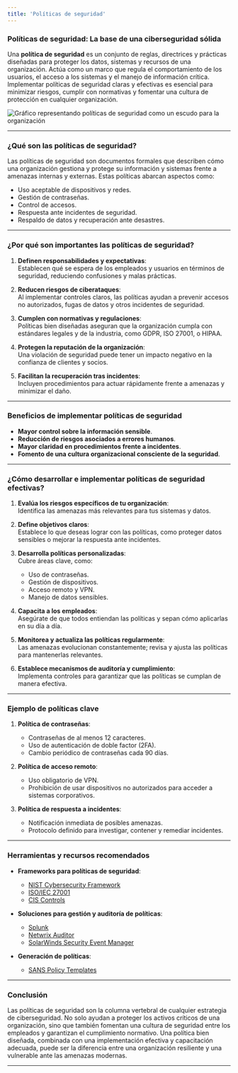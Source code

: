 ```yaml
---
title: 'Políticas de seguridad'
---
```


### Políticas de seguridad: La base de una ciberseguridad sólida  
Una **política de seguridad** es un conjunto de reglas, directrices y prácticas diseñadas para proteger los datos, sistemas y recursos de una organización. Actúa como un marco que regula el comportamiento de los usuarios, el acceso a los sistemas y el manejo de información crítica. Implementar políticas de seguridad claras y efectivas es esencial para minimizar riesgos, cumplir con normativas y fomentar una cultura de protección en cualquier organización.  

![Gráfico representando políticas de seguridad como un escudo para la organización](https://via.placeholder.com/800x400)

---

### ¿Qué son las políticas de seguridad?  

Las políticas de seguridad son documentos formales que describen cómo una organización gestiona y protege su información y sistemas frente a amenazas internas y externas. Estas políticas abarcan aspectos como:  

- Uso aceptable de dispositivos y redes.  
- Gestión de contraseñas.  
- Control de accesos.  
- Respuesta ante incidentes de seguridad.  
- Respaldo de datos y recuperación ante desastres.  

---

### ¿Por qué son importantes las políticas de seguridad?  

1. **Definen responsabilidades y expectativas**:  
   Establecen qué se espera de los empleados y usuarios en términos de seguridad, reduciendo confusiones y malas prácticas.  

2. **Reducen riesgos de ciberataques**:  
   Al implementar controles claros, las políticas ayudan a prevenir accesos no autorizados, fugas de datos y otros incidentes de seguridad.  

3. **Cumplen con normativas y regulaciones**:  
   Políticas bien diseñadas aseguran que la organización cumpla con estándares legales y de la industria, como GDPR, ISO 27001, o HIPAA.  

4. **Protegen la reputación de la organización**:  
   Una violación de seguridad puede tener un impacto negativo en la confianza de clientes y socios.  

5. **Facilitan la recuperación tras incidentes**:  
   Incluyen procedimientos para actuar rápidamente frente a amenazas y minimizar el daño.  

---

### Beneficios de implementar políticas de seguridad  

- **Mayor control sobre la información sensible**.  
- **Reducción de riesgos asociados a errores humanos**.  
- **Mayor claridad en procedimientos frente a incidentes**.  
- **Fomento de una cultura organizacional consciente de la seguridad**.  

---

### ¿Cómo desarrollar e implementar políticas de seguridad efectivas?  

1. **Evalúa los riesgos específicos de tu organización**:  
   Identifica las amenazas más relevantes para tus sistemas y datos.  

2. **Define objetivos claros**:  
   Establece lo que deseas lograr con las políticas, como proteger datos sensibles o mejorar la respuesta ante incidentes.  

3. **Desarrolla políticas personalizadas**:  
   Cubre áreas clave, como:  
   - Uso de contraseñas.  
   - Gestión de dispositivos.  
   - Acceso remoto y VPN.  
   - Manejo de datos sensibles.  

4. **Capacita a los empleados**:  
   Asegúrate de que todos entiendan las políticas y sepan cómo aplicarlas en su día a día.  

5. **Monitorea y actualiza las políticas regularmente**:  
   Las amenazas evolucionan constantemente; revisa y ajusta las políticas para mantenerlas relevantes.  

6. **Establece mecanismos de auditoría y cumplimiento**:  
   Implementa controles para garantizar que las políticas se cumplan de manera efectiva.  

---

### Ejemplo de políticas clave  

1. **Política de contraseñas**:  
   - Contraseñas de al menos 12 caracteres.  
   - Uso de autenticación de doble factor (2FA).  
   - Cambio periódico de contraseñas cada 90 días.  

2. **Política de acceso remoto**:  
   - Uso obligatorio de VPN.  
   - Prohibición de usar dispositivos no autorizados para acceder a sistemas corporativos.  

3. **Política de respuesta a incidentes**:  
   - Notificación inmediata de posibles amenazas.  
   - Protocolo definido para investigar, contener y remediar incidentes.  

---

### Herramientas y recursos recomendados  

- **Frameworks para políticas de seguridad**:  
  - [NIST Cybersecurity Framework](https://www.nist.gov/)  
  - [ISO/IEC 27001](https://www.iso.org/)  
  - [CIS Controls](https://www.cisecurity.org/)  

- **Soluciones para gestión y auditoría de políticas**:  
  - [Splunk](https://www.splunk.com/)  
  - [Netwrix Auditor](https://www.netwrix.com/)  
  - [SolarWinds Security Event Manager](https://www.solarwinds.com/)  

- **Generación de políticas**:  
  - [SANS Policy Templates](https://www.sans.org/information-security-policy/)  

---

### Conclusión  

Las políticas de seguridad son la columna vertebral de cualquier estrategia de ciberseguridad. No solo ayudan a proteger los activos críticos de una organización, sino que también fomentan una cultura de seguridad entre los empleados y garantizan el cumplimiento normativo. Una política bien diseñada, combinada con una implementación efectiva y capacitación adecuada, puede ser la diferencia entre una organización resiliente y una vulnerable ante las amenazas modernas.  

---